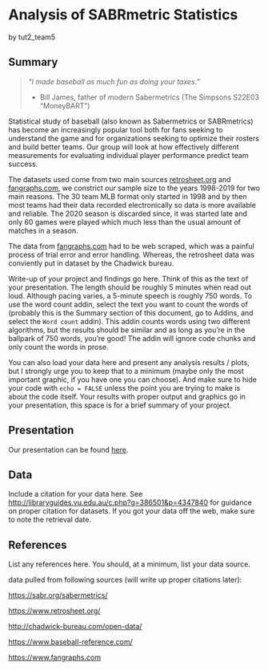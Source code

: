 Analysis of SABRmetric Statistics
================
by tut2\_team5

## Summary

> *“I made baseball as much fun as doing your taxes.”*
> 
>   - Bill James, father of modern Sabermetrics (The Simpsons S22E03
>     “MoneyBART”)

Statistical study of baseball (also known as Sabermetrics or
SABRmetrics) has become an increasingly popular tool both for fans
seeking to understand the game and for organizations seeking to optimize
their rosters and build better teams. Our group will look at how
effectively different measurements for evaluating individual player
performance predict team success.

The datasets used come from two main sources
[retrosheet.org](retrosheet.org) and [fangraphs.com](fangraphs.com), we
constrict our sample size to the years 1998-2019 for two main reasons.
The 30 team MLB format only started in 1998 and by then most teams had
their data recorded electronically so data is more available and
reliable. The 2020 season is discarded since, it was started late and
only 60 games were played which much less than the usual amount of
matches in a season.

The data from [fangraphs.com](fangraphs.com) had to be web scraped,
which was a painful process of trial error and error handling. Whereas,
the retrosheet data was conviently put in dataset by the Chadwick
bureau.

Write-up of your project and findings go here. Think of this as the text
of your presentation. The length should be roughly 5 minutes when read
out loud. Although pacing varies, a 5-minute speech is roughly 750
words. To use the word count addin, select the text you want to count
the words of (probably this is the Summary section of this document, go
to Addins, and select the `Word count` addin). This addin counts words
using two different algorithms, but the results should be similar and as
long as you’re in the ballpark of 750 words, you’re good\! The addin
will ignore code chunks and only count the words in prose.

You can also load your data here and present any analysis results /
plots, but I strongly urge you to keep that to a minimum (maybe only the
most important graphic, if you have one you can choose). And make sure
to hide your code with `echo = FALSE` unless the point you are trying to
make is about the code itself. Your results with proper output and
graphics go in your presentation, this space is for a brief summary of
your project.

## Presentation

Our presentation can be found [here](presentation/presentation.html).

## Data

Include a citation for your data here. See
<http://libraryguides.vu.edu.au/c.php?g=386501&p=4347840> for guidance
on proper citation for datasets. If you got your data off the web, make
sure to note the retrieval date.

## References

List any references here. You should, at a minimum, list your data
source.

data pulled from following sources (will write up proper citations
later):

<https://sabr.org/sabermetrics/>

<https://www.retrosheet.org/>

<http://chadwick-bureau.com/open-data/>

<https://www.baseball-reference.com/>

<https://www.fangraphs.com>
